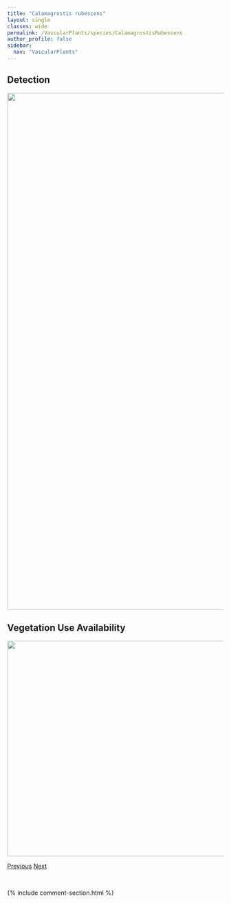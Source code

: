 ```yaml
---
title: "Calamagrostis rubescens"
layout: single
classes: wide
permalink: /VascularPlants/species/CalamagrostisRubescens
author_profile: false
sidebar:
  nav: "VascularPlants"
---
```


<h2>Detection</h2>

<a href="https://drive.google.com/uc?export=view&id=1lEm0VmiTFCITYalVMbDDab5oRyhQHraW">
<img src="https://drive.google.com/uc?export=view&id=1lEm0VmiTFCITYalVMbDDab5oRyhQHraW" height = "1200" width = "800">
</a>


<h2>Vegetation Use Availability</h2>

<a href="https://drive.google.com/uc?export=view&id=1-081SJ9lG9jRvNWMhBvBjfSXCMF7kQa7">
<img src="https://drive.google.com/uc?export=view&id=1-081SJ9lG9jRvNWMhBvBjfSXCMF7kQa7" height = "500" width = "1000">
</a>


<a href="/DevelopmentWebsite/VascularPlants/species/CalamagrostisMontanensis" class="pagination--pager" title="Calamagrostis montanensis">Previous</a> <a href="/DevelopmentWebsite/VascularPlants/species/CalamagrostisStricta" class="pagination--pager" title="Calamagrostis stricta">Next</a>

<p>&nbsp;</p>

{% include comment-section.html %}
